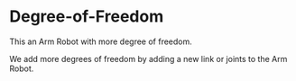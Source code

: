 # Degree-of-Freedom

This an Arm Robot with more degree of freedom.

We add more degrees of freedom by adding a new link or joints to the Arm Robot.
